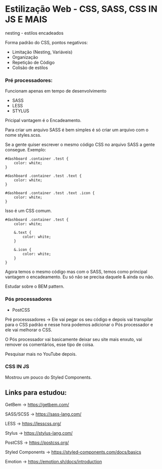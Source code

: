 # Estilização Web - CSS, SASS, CSS IN JS E MAIS

nesting - estilos encadeados

Forma padrão do CSS, pontos negativos:

- Limitação (Nesting, Variáveis)
- Organização
- Repetição de Código
- Colisão de estilos

### Pré processadores:

Funcionam apenas em tempo de desenvolvimento

- SASS
- LESS
- STYLUS

Pricipal vantagem é o Encadeamento.

Para criar um arquivo SASS é bem simples é só criar um arquivo com o nome styles.scss.

Se a gente quiser escrever o mesmo código CSS no arquivo SASS a gente consegue. Exemplo:

    #dashboard .container .test {
        color: white;
    }

    #dashboard .container .test .text {
        color: white;
    }

    #dashboard .container .test .text .icon {
        color: white;
    }

Isso é um CSS comum.

    #dashboard .container .test {
        color: white;

        &.text {
            color: white;
        }

        &.icon {
            color: white;
        }
    }

Agora temos o mesmo código mas com o SASS, temos como principal vantagem o encadeamento. Eu só não se precisa daquele & ainda ou não.

Estudar sobre o BEM pattern.

### Pós processadores

- PostCSS

Pré processsadores -> Ele vai pegar os seu código e depois vai transpilar para o CSS padrão e nesse hora podemos adicionar o Pós processador e ele vai melhorar o CSS.

O Pós processador vai basicamente deixar seu site mais enxuto, vai remover os comentários, esse tipo de coisa.

Pesquisar mais no YouTube depois.

### CSS IN JS

Mostrou um pouco do Styled Components.

## Links para estudou:

GetBem -> https://getbem.com/

SASS/SCSS -> https://sass-lang.com/

LESS -> https://lesscss.org/

Stylus -> https://stylus-lang.com/

PostCSS -> https://postcss.org/

Styled Components -> https://styled-components.com/docs/basics

Emotion -> https://emotion.sh/docs/introduction
